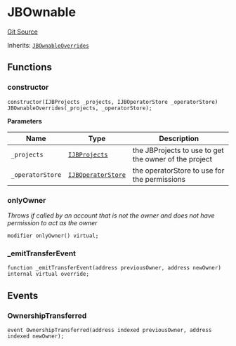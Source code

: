 # JBOwnable

[Git Source](https://github.com/jbx-protocol/juice-ownable/blob/b2f98133c7bea013db967e8a204ce0d9cc06d21f/src/JBOwnable.sol)

Inherits: [`JBOwnableOverrides`](/docs/dev/v3/extensions/juice-ownable/jbownableoverrides.md)

## Functions

### constructor

```solidity
constructor(IJBProjects _projects, IJBOperatorStore _operatorStore) JBOwnableOverrides(_projects, _operatorStore);
```

**Parameters**

|Name|Type|Description|
|----|----|-----------|
|`_projects`|[`IJBProjects`](/docs/dev/v3/api/interfaces/ijbprojects.md)|the JBProjects to use to get the owner of the project|
|`_operatorStore`|[`IJBOperatorStore`](/docs/dev/v3/api/interfaces/ijboperatorstore.md)|the operatorStore to use for the permissions|

### onlyOwner

*Throws if called by an account that is not the owner and does not have permission to act as the owner*

```solidity
modifier onlyOwner() virtual;
```

### _emitTransferEvent

```solidity
function _emitTransferEvent(address previousOwner, address newOwner) internal virtual override;
```

## Events

### OwnershipTransferred

```solidity
event OwnershipTransferred(address indexed previousOwner, address indexed newOwner);
```

